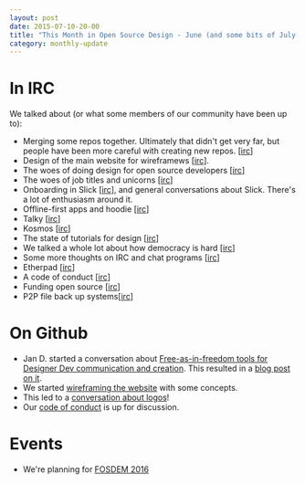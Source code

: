 ```yaml
---
layout: post
date: 2015-07-10-20-00
title: "This Month in Open Source Design - June (and some bits of July and May)"
category: monthly-update
---
```


# In IRC

We talked about (or what some members of our community have been up to):

* Merging some repos together. Ultimately that didn't get very far, but people have been more careful with creating new repos. [[irc](https://botbot.me/freenode/opensourcedesign/2015-05-18/?msg=39486383&page=2)]
* Design of the main website for wireframews [[irc](https://botbot.me/freenode/opensourcedesign/2015-05-18/?msg=39486383&page=2)].
* The woes of doing design for open source developers [[irc](https://github.com/opensourcedesign/opensourcedesign.github.io/issues/18)]
* The woes of job titles and unicorns [[irc](https://botbot.me/freenode/opensourcedesign/2015-05-23/?msg=39967391&page=1)]
* Onboarding in Slick [[irc](https://botbot.me/freenode/opensourcedesign/2015-05-23/?msg=39984519&page=2)], and general conversations about Slick. There's a lot of enthusiasm around it.
* Offline-first apps and hoodie [[irc](https://botbot.me/freenode/opensourcedesign/2015-05-25/?msg=40069142&page=1)]
* Talky [[irc](https://botbot.me/freenode/opensourcedesign/2015-06-02/?msg=40760040&page=1)]
* Kosmos [[irc](https://botbot.me/freenode/opensourcedesign/2015-06-08/?msg=41247099&page=1)]
* The state of tutorials for design [[irc](https://botbot.me/freenode/opensourcedesign/2015-06-08/?msg=41268491&page=2)]
* We talked a whole lot about how democracy is hard [[irc](https://botbot.me/freenode/opensourcedesign/2015-06-10/?msg=41469276&page=1)]
* Some more thoughts on IRC and chat programs [[irc](https://botbot.me/freenode/opensourcedesign/2015-06-11/?msg=41584415&page=1)]
* Etherpad [[irc](https://botbot.me/freenode/opensourcedesign/2015-06-11/?msg=41584415&page=1)]
* A code of conduct [[irc](https://botbot.me/freenode/opensourcedesign/2015-06-11/?msg=41584415&page=1)]
* Funding open source [[irc](https://botbot.me/freenode/opensourcedesign/2015-07-03/?msg=43599602&page=1)]
* P2P file back up systems[[irc](http://opensourcedesign.net/events/design/hack/meeting/2015/02/01/opensourcedesign-fosdem.html)]

# On Github

* Jan D. started a conversation about [Free-as-in-freedom tools for Designer Dev communication and creation](https://github.com/opensourcedesign/resources/issues/16). This resulted in a [blog post on it](http://opensourcedesign.net/2015/05/23/TextbasedToolsForDesigners.html).
* We started [wireframing the website](https://github.com/opensourcedesign/opensourcedesign.github.io/issues/17) with some concepts.
* This led to a [conversation about logos](https://github.com/opensourcedesign/opensourcedesign.github.io/issues/18)!
* Our [code of conduct](https://github.com/opensourcedesign/opensourcedesign.github.io/blob/bnvk/code-of-conduct/code-of-conduct.md) is up for discussion.

# Events

* We're planning for [FOSDEM 2016](http://opensourcedesign.net/events/design/hack/meeting/2015/02/01/opensourcedesign-fosdem.html)
